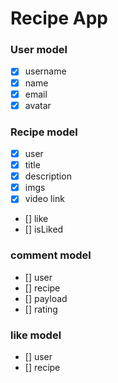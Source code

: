 # Recipe App

### User model

- [x] username
- [x] name
- [x] email
- [x] avatar

### Recipe model

- [x] user
- [x] title
- [x] description
- [x] imgs
- [x] video link
- [] like
- [] isLiked

### comment model

- [] user
- [] recipe
- [] payload
- [] rating

### like model

- [] user
- [] recipe
